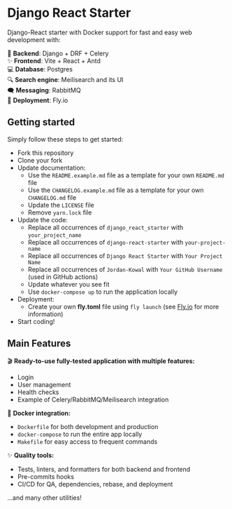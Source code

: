 # Django React Starter

Django-React starter with Docker support for fast and easy web development with:

🥷 **Backend**: Django + DRF + Celery<br/>
✨ **Frontend**: Vite + React + Antd<br/>
💻 **Database**: Postgres<br/>
🔍 **Search engine**: Meilisearch and its UI<br/>
🗨️ **Messaging**: RabbitMQ<br/>
🚀 **Deployment**: Fly.io<br/>

## Getting started

Simply follow these steps to get started:

- Fork this repository
- Clone your fork
- Update documentation:
  - Use the `README.example.md` file as a template for your own `README.md` file
  - Use the `CHANGELOG.example.md` file as a template for your own `CHANGELOG.md` file
  - Update the `LICENSE` file
  - Remove `yarn.lock` file
- Update the code:
  - Replace all occurrences of `django_react_starter` with `your_project_name`
  - Replace all occurrences of `django-react-starter` with `your-project-name`
  - Replace all occurrences of `Django React Starter` with `Your Project Name`
  - Replace all occurrences of `Jordan-Kowal` with `Your GitHub Username` (used in GitHub actions)
  - Update whatever you see fit
  - Use `docker-compose up` to run the application locally
- Deployment:
  - Create your own **fly.toml** file using `fly launch` (see [Fly.io](https://fly.io) for more information)
- Start coding!

## Main Features

🎬 **Ready-to-use fully-tested application with multiple features:**

- Login
- User management
- Health checks
- Example of Celery/RabbitMQ/Meilisearch integration

🐳 **Docker integration:**

- `Dockerfile` for both development and production
- `docker-compose` to run the entire app locally
- `Makefile` for easy access to frequent commands

✨ **Quality tools:**

- Tests, linters, and formatters for both backend and frontend
- Pre-commits hooks
- CI/CD for QA, dependencies, rebase, and deployment

...and many other utilities!
